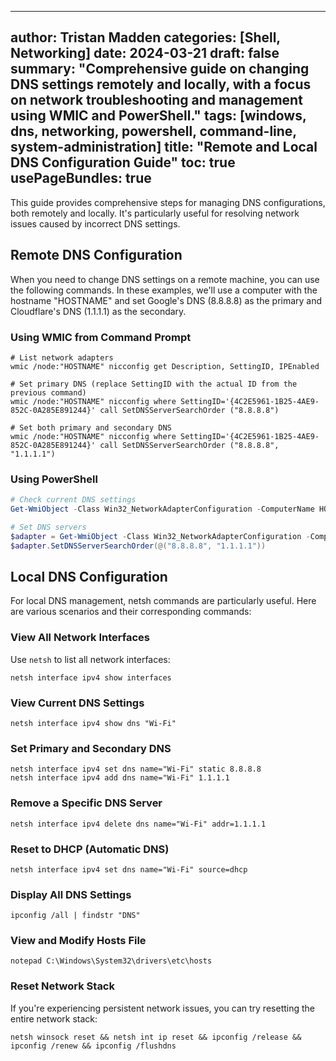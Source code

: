 
---
author: Tristan Madden
categories: [Shell, Networking]
date: 2024-03-21
draft: false
summary: "Comprehensive guide on changing DNS settings remotely and locally, with a focus on network troubleshooting and management using WMIC and PowerShell."
tags: [windows, dns, networking, powershell, command-line, system-administration]
title: "Remote and Local DNS Configuration Guide"
toc: true
usePageBundles: true
---

This guide provides comprehensive steps for managing DNS configurations, both remotely and locally. It's particularly useful for resolving network issues caused by incorrect DNS settings.

## Remote DNS Configuration

When you need to change DNS settings on a remote machine, you can use the following commands. In these examples, we'll use a computer with the hostname "HOSTNAME" and set Google's DNS (8.8.8.8) as the primary and Cloudflare's DNS (1.1.1.1) as the secondary.

### Using WMIC from Command Prompt

```shell
# List network adapters
wmic /node:"HOSTNAME" nicconfig get Description, SettingID, IPEnabled

# Set primary DNS (replace SettingID with the actual ID from the previous command)
wmic /node:"HOSTNAME" nicconfig where SettingID='{4C2E5961-1B25-4AE9-852C-0A285E891244}' call SetDNSServerSearchOrder ("8.8.8.8")

# Set both primary and secondary DNS
wmic /node:"HOSTNAME" nicconfig where SettingID='{4C2E5961-1B25-4AE9-852C-0A285E891244}' call SetDNSServerSearchOrder ("8.8.8.8", "1.1.1.1")
```

### Using PowerShell

```powershell
# Check current DNS settings
Get-WmiObject -Class Win32_NetworkAdapterConfiguration -ComputerName HOSTNAME -Filter "IPEnabled = True" | Select-Object -Property Description, DNSServerSearchOrder

# Set DNS servers
$adapter = Get-WmiObject -Class Win32_NetworkAdapterConfiguration -ComputerName HOSTNAME -Filter "IPEnabled = True"
$adapter.SetDNSServerSearchOrder(@("8.8.8.8", "1.1.1.1"))
```

## Local DNS Configuration

For local DNS management, netsh commands are particularly useful. Here are various scenarios and their corresponding commands:

### View All Network Interfaces

Use `netsh` to list all network interfaces:

```shell
netsh interface ipv4 show interfaces
```

### View Current DNS Settings
```shell
netsh interface ipv4 show dns "Wi-Fi"
```

### Set Primary and Secondary DNS

```shell
netsh interface ipv4 set dns name="Wi-Fi" static 8.8.8.8
netsh interface ipv4 add dns name="Wi-Fi" 1.1.1.1
```

### Remove a Specific DNS Server

```shell
netsh interface ipv4 delete dns name="Wi-Fi" addr=1.1.1.1
```

### Reset to DHCP (Automatic DNS)

```shell
netsh interface ipv4 set dns name="Wi-Fi" source=dhcp
```

### Display All DNS Settings

```shell
ipconfig /all | findstr "DNS"
```

### View and Modify Hosts File

```shell
notepad C:\Windows\System32\drivers\etc\hosts
```

### Reset Network Stack

If you're experiencing persistent network issues, you can try resetting the entire network stack:

```shell
netsh winsock reset && netsh int ip reset && ipconfig /release && ipconfig /renew && ipconfig /flushdns
```
